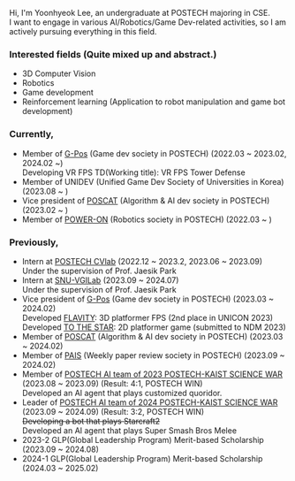 
Hi, I'm Yoonhyeok Lee, an undergraduate at POSTECH majoring in CSE.  
I want to engage in various AI/Robotics/Game Dev-related activities, so I am actively pursuing everything in this field.    


### Interested fields (Quite mixed up and abstract.)
- 3D Computer Vision
- Robotics
- Game development
- Reinforcement learning (Application to robot manipulation and game bot development)


### Currently,
- Member of [G-Pos](https://gpos.postech.ac.kr/wordpress/) (Game dev society in POSTECH) (2022.03 ~ 2023.02, 2024.02 ~)  
  Developing VR FPS TD(Working title): VR FPS Tower Defense    
- Member of UNIDEV (Unified Game Dev Society of Universities in Korea) (2023.08 ~ )
- Vice president of [POSCAT](https://popo.poapper.club/club/introduce/study/POSCAT) (Algorithm & AI dev society in POSTECH) (2023.02 ~ )  
- Member of [POWER-ON](https://poweron.club/project) (Robotics society in POSTECH) (2022.03 ~ )   

  
### Previously,
- Intern at [POSTECH CVlab](https://cvlab.postech.ac.kr/lab/) (2022.12 ~ 2023.2, 2023.06 ~ 2023.09)  
  Under the supervision of Prof. Jaesik Park
- Intern at [SNU-VGILab](https://jaesik.info/lab) (2023.09 ~ 2024.07)  
  Under the supervision of Prof. Jaesik Park  
- Vice president of [G-Pos](https://gpos.postech.ac.kr/wordpress/) (Game dev society in POSTECH) (2023.03 ~ 2024.02)  
  Developed [FLAVITY](https://github.com/GPOS-Gamemakers-in-POSTECH/GPOS-2023-FLAVITY): 3D platformer FPS (2nd place in UNICON 2023)  
  Developed [TO THE STAR](https://github.com/GPOS-Gamemakers-in-POSTECH/GPOS-2024-to-the-STAR): 2D platformer game (submitted to NDM 2023)  
- Member of [POSCAT](https://popo.poapper.club/club/introduce/study/POSCAT) (Algorithm & AI dev society in POSTECH) (2023.03 ~ 2024.02)
- Member of [PAIS](https://github.com/POSTECH-PAIS) (Weekly paper review society in POSTECH) (2023.09 ~ 2024.02)
- Member of [POSTECH AI team of 2023 POSTECH-KAIST SCIENCE WAR](https://github.com/2023-poka-science-war-ai) (2023.08 ~ 2023.09) (Result: 4:1, POSTECH WIN)  
  Developed an AI agent that plays customized quoridor.  
- Leader of [POSTECH AI team of 2024 POSTECH-KAIST SCIENCE WAR](https://github.com/2024-poka-science-war-ai) (2023.09 ~ 2024.09) (Result: 3:2, POSTECH WIN)  
  ~~Developing a bot that plays Starcraft2~~  
  Developed an AI agent that plays Super Smash Bros Melee  
- 2023-2 GLP(Global Leadership Program) Merit-based Scholarship (2023.09 ~ 2024.08)
- 2024-1 GLP(Global Leadership Program) Merit-based Scholarship (2024.03 ~ 2025.02)

<!--
**a-nodi/a-nodi** is a ✨ _special_ ✨ repository because its `README.md` (this file) appears on your GitHub profile.

Here are some ideas to get you started:

- 🔭 I’m currently working on ...
- 🌱 I’m currently learning ...
- 👯 I’m looking to collaborate on ...
- 🤔 I’m looking for help with ...
- 💬 Ask me about ...
- 📫 How to reach me: ...
- 😄 Pronouns: ...
- ⚡ Fun fact: ...
-->

